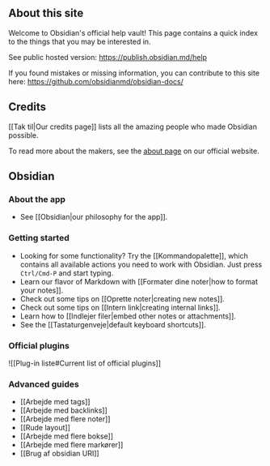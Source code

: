## About this site
Welcome to Obsidian's official help vault! This page contains a quick index to the things that you may be interested in.

See public hosted version: https://publish.obsidian.md/help

If you found mistakes or missing information, you can contribute to this site here: https://github.com/obsidianmd/obsidian-docs/

## Credits

[[Tak til|Our credits page]] lists all the amazing people who made Obsidian possible.

To read more about the makers, see the [about page](https://obsidian.md/about) on our official website.

## Obsidian

### About the app

- See [[Obsidian|our philosophy for the app]].

### Getting started

- Looking for some functionality? Try the  [[Kommandopalette]], which contains all available actions you need to work with Obsidian. Just press `Ctrl/Cmd-P` and start typing.
- Learn our flavor of Markdown with [[Formater dine noter|how to format your notes]].
- Check out some tips on [[Oprette noter|creating new notes]].
- Check out some tips on [[Intern link|creating internal links]].
- Learn how to [[Indlejer filer|embed other notes or attachments]].
- See the [[Tastaturgenveje|default keyboard shortcuts]].

### Official plugins

![[Plug-in liste#Current list of official plugins]]

### Advanced guides

- [[Arbejde med tags]]
- [[Arbejde med backlinks]]
- [[Arbejde med flere noter]]
- [[Rude layout]]
- [[Arbejde med flere bokse]]
- [[Arbejde med flere markører]]
- [[Brug af obsidian URI]]